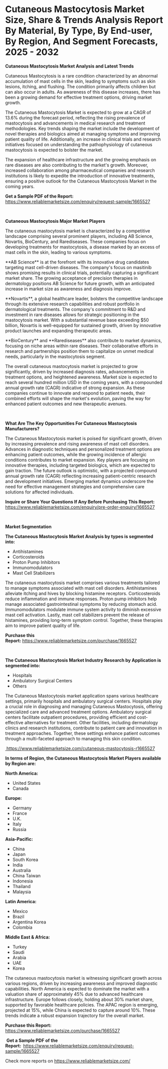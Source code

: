 <p><h1>Cutaneous Mastocytosis Market Size, Share & Trends Analysis Report By Material, By Type, By End-user, By Region, And Segment Forecasts, 2025 - 2032</h1></p><p><strong>Cutaneous Mastocytosis Market Analysis and Latest Trends</strong></p>
<p><p>Cutaneous Mastocytosis is a rare condition characterized by an abnormal accumulation of mast cells in the skin, leading to symptoms such as skin lesions, itching, and flushing. The condition primarily affects children but can also occur in adults. As awareness of this disease increases, there has been a growing demand for effective treatment options, driving market growth.</p><p>The Cutaneous Mastocytosis Market is expected to grow at a CAGR of 13.6% during the forecast period, reflecting the rising prevalence of mastocytosis and advancements in medical research and treatment methodologies. Key trends shaping the market include the development of novel therapies and biologics aimed at managing symptoms and improving patient quality of life. Additionally, an increase in clinical trials and research initiatives focused on understanding the pathophysiology of cutaneous mastocytosis is expected to bolster the market.</p><p>The expansion of healthcare infrastructure and the growing emphasis on rare diseases are also contributing to the market's growth. Moreover, increased collaboration among pharmaceutical companies and research institutions is likely to expedite the introduction of innovative treatments, ensuring a positive outlook for the Cutaneous Mastocytosis Market in the coming years.</p></p>
<p><strong>Get a Sample PDF of the Report:&nbsp;</strong> <a href="https://www.reliablemarketsize.com/enquiry/request-sample/1665527?utm_campaign=2759&utm_medium=2&utm_source=Github&utm_content=ia&utm_term=03032025&utm_id=cutaneous-mastocytosis">https://www.reliablemarketsize.com/enquiry/request-sample/1665527</a></p>
<p>&nbsp;</p>
<p><strong>Cutaneous Mastocytosis Major Market Players</strong></p>
<p><p>The cutaneous mastocytosis market is characterized by a competitive landscape comprising several prominent players, including AB Science, Novartis, BioCentury, and Rarediseases. These companies focus on developing treatments for mastocytosis, a disease marked by an excess of mast cells in the skin, leading to various symptoms.</p><p>**AB Science** is at the forefront with its innovative drug candidates targeting mast cell-driven diseases. The company's focus on masitinib shows promising results in clinical trials, potentially capturing a significant market share. The growing acceptance of precision therapies in dermatology positions AB Science for future growth, with an anticipated increase in market size as awareness and diagnosis improve.</p><p>**Novartis**, a global healthcare leader, bolsters the competitive landscape through its extensive research capabilities and robust portfolio in dermatological treatments. The company's commitment to R&D and investment in rare diseases allows for strategic positioning in the mastocytosis market. With a substantial revenue base exceeding $50 billion, Novartis is well-equipped for sustained growth, driven by innovative product launches and expanding therapeutic areas.</p><p>**BioCentury** and **Rarediseases** also contribute to market dynamics, focusing on niche areas within rare diseases. Their collaborative efforts in research and partnerships position them to capitalize on unmet medical needs, particularly in the mastocytosis segment.</p><p>The overall cutaneous mastocytosis market is projected to grow significantly, driven by increased diagnosis rates, advancements in treatment options, and heightened awareness. Market size is expected to reach several hundred million USD in the coming years, with a compounded annual growth rate (CAGR) indicative of strong expansion. As these companies continue to innovate and respond to patient needs, their combined efforts will shape the market's evolution, paving the way for enhanced patient outcomes and new therapeutic avenues.</p></p>
<p>&nbsp;</p>
<p><strong>What Are The Key Opportunities For Cutaneous Mastocytosis Manufacturers?</strong></p>
<p><p>The Cutaneous Mastocytosis market is poised for significant growth, driven by increasing prevalence and rising awareness of mast cell disorders. Advances in diagnostic techniques and personalized treatment options are enhancing patient outcomes, while the growing incidence of allergic conditions contributes to market expansion. Key players are focusing on innovative therapies, including targeted biologics, which are expected to gain traction. The future outlook is optimistic, with a projected compound annual growth rate (CAGR) reflecting increasing patient-centric research and development initiatives. Emerging market dynamics underscore the need for effective management strategies and comprehensive care solutions for affected individuals.</p></p>
<p><strong>Inquire or Share Your Questions If Any Before Purchasing This Report:</strong> <a href="https://www.reliablemarketsize.com/enquiry/pre-order-enquiry/1665527?utm_campaign=2759&utm_medium=2&utm_source=Github&utm_content=ia&utm_term=03032025&utm_id=cutaneous-mastocytosis">https://www.reliablemarketsize.com/enquiry/pre-order-enquiry/1665527</a></p>
<p>&nbsp;</p>
<p><strong>Market Segmentation</strong></p>
<p><strong>The Cutaneous Mastocytosis Market Analysis by types is segmented into:</strong></p>
<p><ul><li>Antihistamines</li><li>Corticosteroids</li><li>Proton Pump Inhibitors</li><li>Immunomodulators</li><li>Mast Cell Stabilizers</li></ul></p>
<p><p>The cutaneous mastocytosis market comprises various treatments tailored to manage symptoms associated with mast cell disorders. Antihistamines alleviate itching and hives by blocking histamine receptors. Corticosteroids reduce inflammation and immune responses. Proton pump inhibitors help manage associated gastrointestinal symptoms by reducing stomach acid. Immunomodulators modulate immune system activity to diminish excessive mast cell activation. Lastly, mast cell stabilizers prevent the release of histamines, providing long-term symptom control. Together, these therapies aim to improve patient quality of life.</p></p>
<p><strong>Purchase this Report:&nbsp;</strong><a href="https://www.reliablemarketsize.com/purchase/1665527?utm_campaign=2759&utm_medium=2&utm_source=Github&utm_content=ia&utm_term=03032025&utm_id=cutaneous-mastocytosis">https://www.reliablemarketsize.com/purchase/1665527</a></p>
<p>&nbsp;</p>
<p><strong>The Cutaneous Mastocytosis Market Industry Research by Application is segmented into:</strong></p>
<p><ul><li>Hospitals</li><li>Ambulatory Surgical Centers</li><li>Others</li></ul></p>
<p><p>The Cutaneous Mastocytosis market application spans various healthcare settings, primarily hospitals and ambulatory surgical centers. Hospitals play a crucial role in diagnosing and managing Cutaneous Mastocytosis, offering specialized care and advanced treatment options. Ambulatory surgical centers facilitate outpatient procedures, providing efficient and cost-effective alternatives for treatment. Other facilities, including dermatology clinics and research institutions, contribute to patient care and innovation in treatment approaches. Together, these settings enhance patient outcomes through a multi-faceted approach to managing this skin condition.</p></p>
<p><a href="https://www.reliablemarketsize.com/cutaneous-mastocytosis-r1665527?utm_campaign=2759&utm_medium=2&utm_source=Github&utm_content=ia&utm_term=03032025&utm_id=cutaneous-mastocytosis">&nbsp;https://www.reliablemarketsize.com/cutaneous-mastocytosis-r1665527</a></p>
<p><strong>In terms of Region, the Cutaneous Mastocytosis Market Players available by Region are:</strong></p>
<p>
    <p> <strong> North America: </strong>
        <ul>
            <li>United States</li>
            <li>Canada</li>
        </ul>
        </p> 
    <p> <strong> Europe: </strong>
        <ul>
            <li>Germany</li>
            <li>France</li>
            <li>U.K.</li>
            <li>Italy</li>
            <li>Russia</li>
        </ul>
        </p> 
    <p> <strong> Asia-Pacific: </strong>
        <ul>
            <li>China</li>
            <li>Japan</li>
            <li>South Korea</li>
            <li>India</li>
            <li>Australia</li>
            <li>China Taiwan</li>
            <li>Indonesia</li>
            <li>Thailand</li>
            <li>Malaysia</li>
        </ul>
        </p> 
    <p> <strong> Latin America: </strong>
        <ul>
            <li>Mexico</li>
            <li>Brazil</li>
            <li>Argentina Korea</li>
            <li>Colombia</li>
        </ul>
        </p> 
    <p> <strong> Middle East & Africa: </strong>
        <ul>
            <li>Turkey</li>
            <li>Saudi</li>
            <li>Arabia</li>
            <li>UAE</li>
            <li>Korea</li>
        </ul>
    </p>
    </p>
<p><p>The cutaneous mastocytosis market is witnessing significant growth across various regions, driven by increasing awareness and improved diagnostic capabilities. North America is expected to dominate the market with a valuation share of approximately 45% due to advanced healthcare infrastructure. Europe follows closely, holding about 30% market share, supported by favorable healthcare policies. The APAC region is emerging, projected at 15%, while China is expected to capture around 10%. These trends indicate a robust expansion trajectory for the overall market.</p></p>
<p><strong>Purchase this Report: </strong><a href="https://www.reliablemarketsize.com/purchase/1665527?utm_campaign=2759&utm_medium=2&utm_source=Github&utm_content=ia&utm_term=03032025&utm_id=cutaneous-mastocytosis">https://www.reliablemarketsize.com/purchase/1665527</a></p>
<p>&nbsp;<strong>Get a Sample PDF of the Report:&nbsp;&nbsp;</strong><a href="https://www.reliablemarketsize.com/enquiry/request-sample/1665527?utm_campaign=2759&utm_medium=2&utm_source=Github&utm_content=ia&utm_term=03032025&utm_id=cutaneous-mastocytosis">https://www.reliablemarketsize.com/enquiry/request-sample/1665527</a></p>
<p><strong></strong></p>
<p>Check more reports on <a href="https://www.reliablemarketsize.com/?utm_campaign=2759&utm_medium=2&utm_source=Github&utm_content=ia&utm_term=03032025&utm_id=cutaneous-mastocytosis">https://www.reliablemarketsize.com/</a></p>